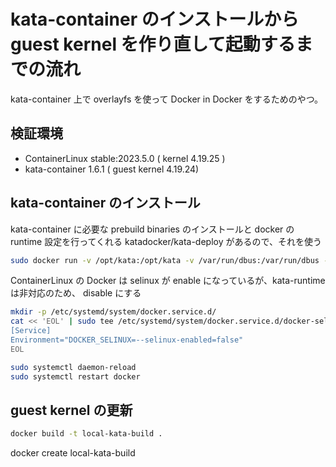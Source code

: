 # kata-container のインストールから guest kernel を作り直して起動するまでの流れ

kata-container 上で overlayfs を使って Docker in Docker をするためのやつ。

## 検証環境

- ContainerLinux stable:2023.5.0 ( kernel 4.19.25 )
- kata-container 1.6.1 ( guest kernel 4.19.24)

## kata-container のインストール

kata-container に必要な prebuild binaries のインストールと docker の runtime 設定を行ってくれる katadocker/kata-deploy があるので、それを使う

```bash
sudo docker run -v /opt/kata:/opt/kata -v /var/run/dbus:/var/run/dbus -v /run/systemd:/run/systemd -v /etc/docker:/etc/docker -it katadocker/kata-deploy kata-deploy-docker install
```

ContainerLinux の Docker は selinux が enable になっているが、kata-runtime は非対応のため、 disable にする

```bash
mkdir -p /etc/systemd/system/docker.service.d/
cat << 'EOL' | sudo tee /etc/systemd/system/docker.service.d/docker-selinux.conf
[Service]
Environment="DOCKER_SELINUX=--selinux-enabled=false"
EOL

sudo systemctl daemon-reload
sudo systemctl restart docker
```

## guest kernel の更新

```bash
docker build -t local-kata-build .
```

docker create local-kata-build
